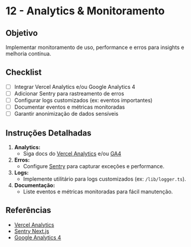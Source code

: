 # 12 - Analytics & Monitoramento

## Objetivo
Implementar monitoramento de uso, performance e erros para insights e melhoria contínua.

## Checklist
- [ ] Integrar Vercel Analytics e/ou Google Analytics 4
- [ ] Adicionar Sentry para rastreamento de erros
- [ ] Configurar logs customizados (ex: eventos importantes)
- [ ] Documentar eventos e métricas monitoradas
- [ ] Garantir anonimização de dados sensíveis

## Instruções Detalhadas
1. **Analytics:**
   - Siga docs do [Vercel Analytics](https://vercel.com/docs/analytics) e/ou [GA4](https://developers.google.com/analytics/devguides/collection/ga4)
2. **Erros:**
   - Configure [Sentry](https://docs.sentry.io/platforms/javascript/guides/nextjs/) para capturar exceções e performance.
3. **Logs:**
   - Implemente utilitário para logs customizados (ex: `/lib/logger.ts`).
4. **Documentação:**
   - Liste eventos e métricas monitoradas para fácil manutenção.

## Referências
- [Vercel Analytics](https://vercel.com/docs/analytics)
- [Sentry Next.js](https://docs.sentry.io/platforms/javascript/guides/nextjs/)
- [Google Analytics 4](https://developers.google.com/analytics/devguides/collection/ga4)
